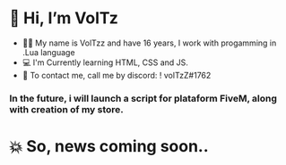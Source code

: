 # 👋 Hi, I’m VolTz

+ 👦🏽 My name is VolTzz and have 16 years, I work with progamming in .Lua language 
+ 💻 I'm Currently learning HTML, CSS and JS.
+ 🦝 To contact me, call me by discord: ! volTzZ#1762



### In the future, i will launch a script for plataform FiveM, along with creation of my store.
# 💥 So, news coming soon..
